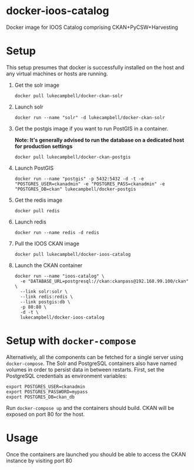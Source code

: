 # docker-ioos-catalog

Docker image for IOOS Catalog comprising CKAN+PyCSW+Harvesting

# Setup

This setup presumes that docker is successfully installed on the host and any virtual machines or hosts are running.

1. Get the solr image
   ```
   docker pull lukecampbell/docker-ckan-solr
   ```

2. Launch solr
   ```
   docker run --name "solr" -d lukecampbell/docker-ckan-solr
   ```

3. Get the postgis image if you want to run PostGIS in a container.
  
   __Note: It's generally advised to run the database on a dedicated host for production settings__

   ```
   docker pull lukecampbell/docker-ckan-postgis
   ```

4. Launch PostGIS

   ```
   docker run --name "postgis" -p 5432:5432 -d -t -e "POSTGRES_USER=ckanadmin" -e "POSTGRES_PASS=ckanadmin" -e "POSTGRES_DB=ckan" lukecampbell/docker-postgis
   ```

5. Get the redis image
   ```
   docker pull redis
   ```

6. Launch redis
   ```
   docker run --name redis -d redis
   ```

7. Pull the IOOS CKAN image
   ```
   docker pull lukecampbell/docker-ioos-catalog
   ```

8. Launch the CKAN container

    ```
    docker run --name "ioos-catalog" \
      -e "DATABASE_URL=postgresql://ckan:ckanpass@192.168.99.100/ckan" \
      --link solr:solr \
      --link redis:redis \
      --link postgis:db \
      -p 80:80 \
      -d -t \
      lukecampbell/docker-ioos-catalog
    ```

# Setup with `docker-compose`

Alternatively, all the components can be fetched for a single server using `docker-compose`.
The Solr and PostgreSQL containers also have named volumes in order to persist data in between restarts.
First, set the PostgreSQL credentials as environment variables:

```
export POSTGRES_USER=ckanadmin
export POSTGRES_PASSWORD=mypass
export POSTGRES_DB=ckan_db
```

Run `docker-compose up` and the containers should build.  CKAN will be exposed
on port 80 for the host.


# Usage

Once the containers are launched you should be able to access the CKAN instance by visiting port 80



